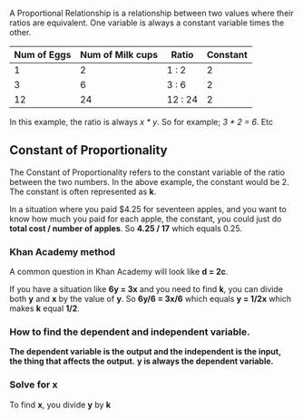 A Proportional Relationship is a relationship between two values where their ratios are equivalent. One variable is always a constant variable times the other.

| Num of Eggs | Num of Milk cups | Ratio | Constant |
| ----------- | ---------------- | ----- | -------- |
| 1 | 2 | 1 : 2 | 2 |
| 3 | 6 | 3 : 6 | 2 |
| 12 | 24 | 12 : 24 | 2 |
In this example, the ratio is always *x * y*. So for example; *3 * 2 = 6*. Etc

## Constant of Proportionality 
The Constant of Proportionality refers to the constant variable of the ratio between the two numbers. In the above example, the constant would be 2. The constant is often represented as **k**.

In a situation where you paid $4.25 for seventeen apples, and you want to know how much you paid for each apple, the constant, you could just do **total cost / number of apples**. So **4.25 / 17** which equals 0.25.

### Khan Academy method
A common question in Khan Academy will look like **d = 2c**.

If you have a situation like **6y = 3x** and you need to find **k**, you can divide both **y** and **x** by the value of **y**. So **6y/6 = 3x/6** which equals **y = 1/2x** which makes **k** equal **1/2**.

### How to find the dependent and independent variable.
**The dependent variable is the output and the independent is the input, the thing that affects the output.**
**y is always the dependent variable.**

### Solve for x
To find **x**, you divide **y** by **k**